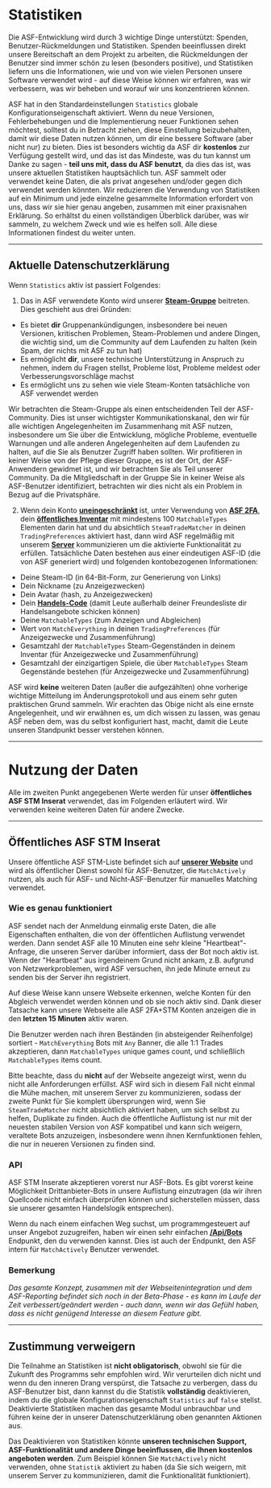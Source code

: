 # Statistiken

Die ASF-Entwicklung wird durch 3 wichtige Dinge unterstützt: Spenden, Benutzer-Rückmeldungen und Statistiken. Spenden beeinflussen direkt unsere Bereitschaft an dem Projekt zu arbeiten, die Rückmeldungen der Benutzer sind immer schön zu lesen (besonders positive), und Statistiken liefern uns die Informationen, wie und von wie vielen Personen unsere Software verwendet wird - auf diese Weise können wir erfahren, was wir verbessern, was wir beheben und worauf wir uns konzentrieren können.

ASF hat in den Standardeinstellungen `Statistics` globale Konfigurationseigenschaft aktiviert. Wenn du neue Versionen, Fehlerbehebungen und die Implementierung neuer Funktionen sehen möchtest, solltest du in Betracht ziehen, diese Einstellung beizubehalten, damit wir diese Daten nutzen können, um dir eine bessere Software (aber nicht nur) zu bieten. Dies ist besonders wichtig da ASF dir **kostenlos** zur Verfügung gestellt wird, und das ist das Mindeste, was du tun kannst um Danke zu sagen - **teil uns mit, dass du ASF benutzt**, da dies das ist, was unsere aktuellen Statistiken hauptsächlich tun. ASF sammelt oder verwendet keine Daten, die als privat angesehen und/oder gegen dich verwendet werden könnten. Wir reduzieren die Verwendung von Statistiken auf ein Minimum und jede einzelne gesammelte Information erfordert von uns, dass wir sie hier genau angeben, zusammen mit einer praxisnahen Erklärung. So erhältst du einen vollständigen Überblick darüber, was wir sammeln, zu welchem Zweck und wie es helfen soll. Alle diese Informationen findest du weiter unten.

* * *

## Aktuelle Datenschutzerklärung

Wenn `Statistics` aktiv ist passiert Folgendes:

1. Das in ASF verwendete Konto wird unserer **[Steam-Gruppe](https://steamcommunity.com/gid/103582791440160998)** beitreten. Dies geschieht aus drei Gründen:

* Es bietet **dir** Gruppenankündigungen, insbesondere bei neuen Versionen, kritischen Problemen, Steam-Problemen und andere Dingen, die wichtig sind, um die Community auf dem Laufenden zu halten (kein Spam, der nichts mit ASF zu tun hat)
* Es ermöglicht **dir**, unsere technische Unterstützung in Anspruch zu nehmen, indem du Fragen stellst, Probleme löst, Probleme meldest oder Verbesserungsvorschläge machst
* Es ermöglicht uns zu sehen wie viele Steam-Konten tatsächliche von ASF verwendet werden

Wir betrachten die Steam-Gruppe als einen entscheidenden Teil der ASF-Community. Dies ist unser wichtigster Kommunikationskanal, den wir für alle wichtigen Angelegenheiten im Zusammenhang mit ASF nutzen, insbesondere um Sie über die Entwicklung, mögliche Probleme, eventuelle Warnungen und alle anderen Angelegenheiten auf dem Laufenden zu halten, auf die Sie als Benutzer Zugriff haben sollten. Wir profitieren in keiner Weise von der Pflege dieser Gruppe, es ist der Ort, der ASF-Anwendern gewidmet ist, und wir betrachten Sie als Teil unserer Community. Da die Mitgliedschaft in der Gruppe Sie in keiner Weise als ASF-Benutzer identifiziert, betrachten wir dies nicht als ein Problem in Bezug auf die Privatsphäre.

2. Wenn dein Konto **[uneingeschränkt](https://support.steampowered.com/kb_article.php?ref=3330-IAGK-7663)** ist, unter Verwendung von **[ASF 2FA](https://github.com/JustArchiNET/ArchiSteamFarm/wiki/Two-factor-authentication-de-DE#asf-2fa)**, dein **[öffentliches Inventar](https://steamcommunity.com/my/edit/settings)** mit mindestens 100 `MatchableTypes` Elementen darin hat und du absichtlich `SteamTradeMatcher` in deinen `TradingPreferences` aktiviert hast, dann wird ASF regelmäßig mit unserem **[Server](https://asf.justarchi.net)** kommunizieren um die aktivierte Funktionalität zu erfüllen. Tatsächliche Daten bestehen aus einer eindeutigen ASF-ID (die von ASF generiert wird) und folgenden kontobezogenen Informationen:

* Deine Steam-ID (in 64-Bit-Form, zur Generierung von Links)
* Dein Nickname (zu Anzeigezwecken)
* Dein Avatar (hash, zu Anzeigezwecken)
* Dein **[Handels-Code](https://steamcommunity.com/my/tradeoffers/privacy)** (damit Leute außerhalb deiner Freundesliste dir Handelsangebote schicken können)
* Deine `MatchableTypes` (zum Anzeigen und Abgleichen)
* Wert von `MatchEverything` in deinen `TradingPreferences` (für Anzeigezwecke und Zusammenführung)
* Gesamtzahl der `MatchableTypes` Steam-Gegenständen in deinem Inventar (für Anzeigezwecke und Zusammenführung)
* Gesamtzahl der einzigartigen Spiele, die über `MatchableTypes` Steam Gegenstände bestehen (für Anzeigezwecke und Zusammenführung)

ASF wird **keine** weiteren Daten (außer die aufgezählten) ohne vorherige wichtige Mitteilung im Änderungsprotokoll und aus einem sehr guten praktischen Grund sammeln. Wir erachten das Obige nicht als eine ernste Angelegenheit, und wir erwähnen es, um dich wissen zu lassen, was genau ASF neben dem, was du selbst konfiguriert hast, macht, damit die Leute unseren Standpunkt besser verstehen können.

* * *

# Nutzung der Daten

Alle im zweiten Punkt angegebenen Werte werden für unser **öffentliches ASF STM Inserat** verwendet, das im Folgenden erläutert wird. Wir verwenden keine weiteren Daten für andere Zwecke.

* * *

## Öffentliches ASF STM Inserat

Unsere öffentliche ASF STM-Liste befindet sich auf **[unserer Website](https://asf.justarchi.net/STM)** und wird als öffentlicher Dienst sowohl für ASF-Benutzer, die `MatchActively` nutzen, als auch für ASF- und Nicht-ASF-Benutzer für manuelles Matching verwendet.

### Wie es genau funktioniert

ASF sendet nach der Anmeldung einmalig erste Daten, die alle Eigenschaften enthalten, die von der öffentlichen Auflistung verwendet werden. Dann sendet ASF alle 10 Minuten eine sehr kleine "Heartbeat"-Anfrage, die unseren Server darüber informiert, dass der Bot noch aktiv ist. Wenn der "Heartbeat" aus irgendeinem Grund nicht ankam, z.B. aufgrund von Netzwerkproblemen, wird ASF versuchen, ihn jede Minute erneut zu senden bis der Server ihn registriert.

Auf diese Weise kann unsere Webseite erkennen, welche Konten für den Abgleich verwendet werden können und ob sie noch aktiv sind. Dank dieser Tatsache kann unsere Webseite alle ASF 2FA+STM Konten anzeigen die in den **letzten 15 Minuten** aktiv waren.

Die Benutzer werden nach ihren Beständen (in absteigender Reihenfolge) sortiert - `MatchEverything` Bots mit `Any` Banner, die alle 1:1 Trades akzeptieren, dann `MatchableTypes` unique games count, und schließlich `MatchableTypes` items count.

Bitte beachte, dass du **nicht** auf der Webseite angezeigt wirst, wenn du nicht alle Anforderungen erfüllst. ASF wird sich in diesem Fall nicht einmal die Mühe machen, mit unserem Server zu kommunizieren, sodass der zweite Punkt für Sie komplett übersprungen wird, wenn Sie `SteamTradeMatcher` nicht absichtlich aktiviert haben, um sich selbst zu helfen, Duplikate zu finden. Auch die öffentliche Auflistung ist nur mit der neuesten stabilen Version von ASF kompatibel und kann sich weigern, veraltete Bots anzuzeigen, insbesondere wenn ihnen Kernfunktionen fehlen, die nur in neueren Versionen zu finden sind.

### API

ASF STM Inserate akzeptieren vorerst nur ASF-Bots. Es gibt vorerst keine Möglichkeit Drittanbieter-Bots in unsere Auflistung einzutragen (da wir ihren Quellcode nicht einfach überprüfen können und sicherstellen müssen, dass sie unserer gesamten Handelslogik entsprechen).

Wenn du nach einem einfachen Weg suchst, um programmgesteuert auf unser Angebot zuzugreifen, haben wir einen sehr einfachen **[/Api/Bots](https://asf.justarchi.net/Api/Bots)** Endpunkt, den du verwenden kannst. Dies ist auch der Endpunkt, den ASF intern für `MatchActively` Benutzer verwendet.

### Bemerkung

*Das gesamte Konzept, zusammen mit der Webseitenintegration und dem ASF-Reporting befindet sich noch in der Beta-Phase - es kann im Laufe der Zeit verbessert/geändert werden - auch dann, wenn wir das Gefühl haben, dass es nicht genügend Interesse an diesem Feature gibt.*

* * *

## Zustimmung verweigern

Die Teilnahme an Statistiken ist **nicht obligatorisch**, obwohl sie für die Zukunft des Programms sehr empfohlen wird. Wir verurteilen dich nicht und wenn du den inneren Drang verspürst, die Tatsache zu verbergen, dass du ASF-Benutzer bist, dann kannst du die Statistik **vollständig** deaktivieren, indem du die globale Konfigurationseigenschaft `Statistics` auf `false` stellst. Deaktivierte Statistiken machen das gesamte Modul unbrauchbar und führen keine der in unserer Datenschutzerklärung oben genannten Aktionen aus.

Das Deaktivieren von Statistiken könnte **unseren technischen Support, ASF-Funktionalität und andere Dinge beeinflussen, die Ihnen kostenlos angeboten werden**. Zum Beispiel können Sie `MatchActively` nicht verwenden, ohne `Statistik` aktiviert zu haben (da Sie sich weigern, mit unserem Server zu kommunizieren, damit die Funktionalität funktioniert).